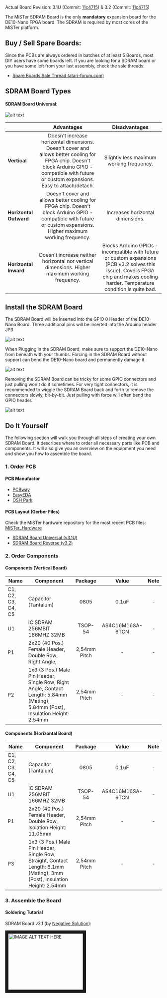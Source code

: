 Actual Board Revision: 3.1U (Commit: [11c4715](https://github.com/MiSTer-devel/Hardware_MiSTer/tree/319f0d8e7f890be3a142081aef5020b61d513411/Addons/SDRAM_uni)) & 3.2 (Commit: [11c4715](https://github.com/MiSTer-devel/Hardware_MiSTer/tree/319f0d8e7f890be3a142081aef5020b61d513411/Addons/SDRAM_rev))

The MiSTer SDRAM Board is the only **mandatory** expansion board for the DE10-Nano FPGA board. The SDRAM is required by most cores of the MiSTer platform.

## Buy / Sell Spare Boards:
Since the PCBs are always ordered in batches of at least 5 Boards, most DIY users have some boards left. If you are looking for a SDRAM board or you have some left from your last assembly, check the sale threads:
  * [Spare Boards Sale Thread (atari-forum.com)](http://www.atari-forum.com/viewtopic.php?f=33&t=32121)

## SDRAM Board Types
#### SDRAM Board Universal:
![alt text](https://image.ibb.co/iz752F/31_UBoard_Comp.png)

| | Advantages | Disadvantages |
|---|:---:|:---:|
| **Vertical** | Doesn't increase horizontal dimensions. Doesn't cover and allows better cooling for FPGA chip. Doesn't block Arduino GPIO - compatible with future or custom expansions. Easy to attach/detach. | Slightly less maximum working frequency. |
| **Horizontal Outward** | Doesn't cover and allows better cooling for FPGA chip. Doesn't block Arduino GPIO - compatible with future or custom expansions. Higher maximum working frequency. | Increases horizontal dimensions. |
| **Horizontal Inward** | Doesn't increase neither horizontal nor vertical dimensions. Higher maximum working frequency. | Blocks Arduino GPIOs - incompatible with future or custom expansions (PCB v3.2 solves this issue). Covers FPGA chip and makes cooling harder. Temperature condition is quite bad. |

## Install the SDRAM Board

The SDRAM Board will be inserted into the GPIO 0 Header of the DE10-Nano Board. Three additional pins will be inserted into the Arduino header JP3

![alt text](https://image.ibb.co/cZzku5/GPIO0.jpg)

When Plugging in the SDRAM Board, make sure to support the DE10-Nano from beneath with your thumbs. Forcing in the SDRAM Board without support can bend the DE10-Nano board and permanently damage it.

![alt text](https://image.ibb.co/mYJLu5/77_F7423_E_9796_41_E6_BC61_F84005_BFE0_E7.gif)

Removing the SDRAM Board can be tricky for some GPIO connectors and just pulling won't do it sometimes. For very tight connectors, it is recommended to wiggle the SDRAM Board back and forth to remove the connectors slowly, bit-by-bit. Just pulling with force will often bend the GPIO header.

![alt text](https://image.ibb.co/hgrenQ/522_A3_D0_E_30_A6_492_D_A208_DA109_FCB9_CEE.gif)


## Do It Yourself

The following section will walk you through all steps of creating your own SDRAM Board. It describes where to order all necessary parts like PCB and components. It will also give you an overview on the equipment you need and show you how to assemble the board.

### 1. Order PCB

#### PCB Manufactor
* [PCBway](https://www.pcbway.com/setinvite.aspx?inviteid=43024)
* [EasyEDA](https://easyeda.com/)
* [OSH Park](https://oshpark.com/)

#### PCB Layout (Gerber Files)
Check the MiSTer hardware repository for the most recent PCB files: [MiSTer_Hardware](https://github.com/MiSTer-devel/Hardware_MiSTer)

* [SDRAM Board Universal (v3.1U)](https://github.com/MiSTer-devel/Hardware_MiSTer/blob/319f0d8e7f890be3a142081aef5020b61d513411/gerber_releases/sdram_uni_3.1U.zip)
* [SDRAM Board Reverse (v3.2)](https://github.com/MiSTer-devel/Hardware_MiSTer/blob/319f0d8e7f890be3a142081aef5020b61d513411/gerber_releases/sdram_rev_3.2.zip)

### 2. Order Components

#### Components (Vertical Board)

| Name | Component | Package | Value | Note |
|---|---|:---:|:---:|:---:|
| C1, C2, C3, C4, C5 | Capacitor (Tantalum) | 0805 | 0.1uF | - |
| U1 | IC SDRAM 256MBIT 166MHZ 32MB | TSOP-54 | AS4C16M16SA-6TCN | - |
| P1 | 2x20 (40 Pos.) Female Header, Double Row, Right Angle, | 2,54mm Pitch | - | - |
| P2 | 1x3 (3 Pos.) Male Pin Header, Single Row, Right Angle, Contact Length: 5.84mm (Mating), 5.84mm (Post), Insulation Height: 2.54mm| 2,54mm Pitch | - | - |


#### Components (Horizontal Board)

| Name | Component | Package | Value | Note |
|---|---|:---:|:---:|:---:|
| C1, C2, C3, C4, C5 | Capacitor (Tantalum) | 0805 | 0.1uF | - |
| U1 | IC SDRAM 256MBIT 166MHZ 32MB | TSOP-54 | AS4C16M16SA-6TCN | - |
| P1 | 2x20 (40 Pos.) Female Header, Double Row, Isolation Height: 11.05mm | 2,54mm Pitch | - | - |
| P3 | 1x3 (3 Pos.) Male Pin Header, Single Row, Straight, Contact Length: 6.1mm (Mating), 3mm (Post), Insulation Height: 2.54mm| 2,54mm Pitch | - | - |

### 3. Assemble the Board

#### Soldering Tutorial
SDRAM Board v3.1 (by [Negative Solution](https://www.youtube.com/channel/UCLHmCwunWQkMvrlgE2BJXTw)):

<a href="http://www.youtube.com/watch?feature=player_embedded&v=bq04AH7tiV0
" target="_blank"><img src="http://img.youtube.com/vi/bq04AH7tiV0/0.jpg"
alt="IMAGE ALT TEXT HERE" width="240" height="180" border="10" /></a>
